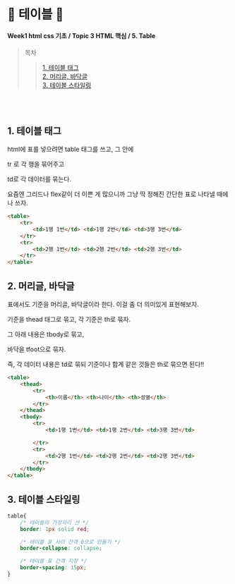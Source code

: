 # 🍕 테이블 🍕
#### Week1 html css 기초 / Topic 3 HTML 핵심 / 5. Table

>목차 
>>[1. 테이블 태그](#1-테이블-태그)<br>
[2. 머리글, 바닥글](#2-머리글-바닥글)<br>
[3. 테이블 스타일링](#3-테이블-스타일링)<br>


<br><br>


## 1. 테이블 태그
html에 표를 넣으려면 table 태그를 쓰고, 그 안에

tr 로 각 행을 묶어주고 

td로 각 데이터를 묶는다. 

요즘엔 그리드나 flex같이 더 이쁜 게 많으니까 그냥 딱 정해진 간단한 표로 나타낼 때에나 쓰자.

```html
<table>
    <tr>
        <td>1행 1번</td> <td>1행 2번</td> <td>3행 3번</td>
    </tr>
    <tr>
        <td>2행 1번</td> <td>2행 2번</td> <td>2행 3번</td>
    </tr>
</table>
```

## 2. 머리글, 바닥글
표에서도 기준을 머리글, 바닥글이라 한다. 이걸 좀 더 의미있게 표현해보자.

기준을 thead 태그로 묶고, 각 기준은 th로 묶자. 

그 아래 내용은 tbody로 묶고,

바닥을 tfoot으로 묶자. 

즉, 각 데이터 내용은 td로 묶되 기준이나 합계 같은 것들은 th로 묶으면 된다!!
```html
<table>
    <thead>
        <tr>
            <th>이름</th> <th>나이</th> <th>성별</th>
        </tr>
    </thead>
    <tbody>
        <tr>
            <td>1행 1번</td> <td>1행 2번</td> <td>3행 3번</td>

        </tr>
        <tr>
            <td>2행 1번</td> <td>2행 2번</td> <td>2행 3번</td>
        </tr>
    </tbody>
</table>
```

## 3. 테이블 스타일링
```css
table{
    /* 테이블의 가장자리 선 */
    border: 1px solid red;

    /* 테이블 표 사이 간격 0으로 만들기 */
    border-collapse: collapse;

    /* 테이블 표 간격 지정 */
    border-spacing: 15px;
}


```